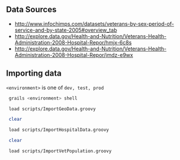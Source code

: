 
## Data Sources
* http://www.infochimps.com/datasets/veterans-by-sex-period-of-service-and-by-state-2005#overview_tab
* http://explore.data.gov/Health-and-Nutrition/Veterans-Health-Administration-2008-Hospital-Repor/hmjx-6c8s
* http://explore.data.gov/Health-and-Nutrition/Veterans-Health-Administration-2008-Hospital-Repor/jmdz-e9wx

## Importing data
`<environment>` is one of `dev, test, prod`

```bash
 grails <environment> shell

 load scripts/ImportGeoData.groovy

 clear

 load scripts/ImportHospitalData.groovy

 clear

 load scripts/ImportVetPopulation.groovy
```
